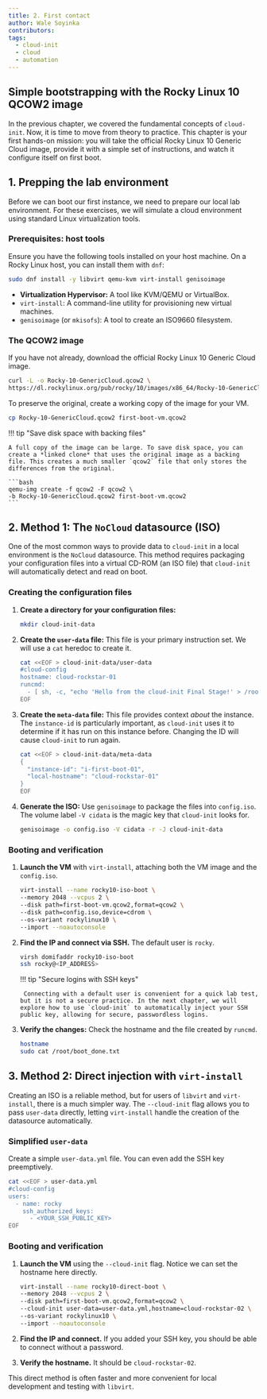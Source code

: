 ```yaml
---
title: 2. First contact
author: Wale Soyinka
contributors:
tags:
  - cloud-init
  - cloud
  - automation
---
```



## Simple bootstrapping with the Rocky Linux 10 QCOW2 image

In the previous chapter, we covered the fundamental concepts of `cloud-init`. Now, it is time to move from theory to practice. This chapter is your first hands-on mission: you will take the official Rocky Linux 10 Generic Cloud image, provide it with a simple set of instructions, and watch it configure itself on first boot.

## 1. Prepping the lab environment

Before we can boot our first instance, we need to prepare our local lab environment. For these exercises, we will simulate a cloud environment using standard Linux virtualization tools.

### Prerequisites: host tools

Ensure you have the following tools installed on your host machine. On a Rocky Linux host, you can install them with `dnf`:

```bash
sudo dnf install -y libvirt qemu-kvm virt-install genisoimage
```

* **Virtualization Hypervisor:** A tool like KVM/QEMU or VirtualBox.
* `virt-install`: A command-line utility for provisioning new virtual machines.
* `genisoimage` (or `mkisofs`): A tool to create an ISO9660 filesystem.

### The QCOW2 image

If you have not already, download the official Rocky Linux 10 Generic Cloud image.

```bash
curl -L -o Rocky-10-GenericCloud.qcow2 \
https://dl.rockylinux.org/pub/rocky/10/images/x86_64/Rocky-10-GenericCloud-Base.latest.x86_64.qcow2
```

To preserve the original, create a working copy of the image for your VM.

```bash
cp Rocky-10-GenericCloud.qcow2 first-boot-vm.qcow2
```

!!! tip "Save disk space with backing files"

    A full copy of the image can be large. To save disk space, you can create a *linked clone* that uses the original image as a backing file. This creates a much smaller `qcow2` file that only stores the differences from the original.

    ```bash
    qemu-img create -f qcow2 -F qcow2 \
    -b Rocky-10-GenericCloud.qcow2 first-boot-vm.qcow2
    ```

## 2. Method 1: The `NoCloud` datasource (ISO)

One of the most common ways to provide data to `cloud-init` in a local environment is the `NoCloud` datasource. This method requires packaging your configuration files into a virtual CD-ROM (an ISO file) that `cloud-init` will automatically detect and read on boot.

### Creating the configuration files

1. **Create a directory for your configuration files:**

    ```bash
    mkdir cloud-init-data
    ```

2. **Create the `user-data` file:** This file is your primary instruction set. We will use a `cat` heredoc to create it.

    ```bash
    cat <<EOF > cloud-init-data/user-data
    #cloud-config
    hostname: cloud-rockstar-01
    runcmd:
      - [ sh, -c, "echo 'Hello from the cloud-init Final Stage!' > /root/boot_done.txt" ]
    EOF
    ```

3. **Create the `meta-data` file:** This file provides context *about* the instance. The `instance-id` is particularly important, as `cloud-init` uses it to determine if it has run on this instance before. Changing the ID will cause `cloud-init` to run again.

    ```bash
    cat <<EOF > cloud-init-data/meta-data
    {
      "instance-id": "i-first-boot-01",
      "local-hostname": "cloud-rockstar-01"
    }
    EOF
    ```

4. **Generate the ISO:** Use `genisoimage` to package the files into `config.iso`. The volume label `-V cidata` is the magic key that `cloud-init` looks for.

    ```bash
    genisoimage -o config.iso -V cidata -r -J cloud-init-data
    ```

### Booting and verification

1. **Launch the VM** with `virt-install`, attaching both the VM image and the `config.iso`.

    ```bash
    virt-install --name rocky10-iso-boot \
    --memory 2048 --vcpus 2 \
    --disk path=first-boot-vm.qcow2,format=qcow2 \
    --disk path=config.iso,device=cdrom \
    --os-variant rockylinux10 \
    --import --noautoconsole
    ```

2. **Find the IP and connect via SSH.** The default user is `rocky`.

    ```bash
    virsh domifaddr rocky10-iso-boot
    ssh rocky@<IP_ADDRESS>
    ```

    !!! tip "Secure logins with SSH keys"

        Connecting with a default user is convenient for a quick lab test, but it is not a secure practice. In the next chapter, we will explore how to use `cloud-init` to automatically inject your SSH public key, allowing for secure, passwordless logins.

3. **Verify the changes:** Check the hostname and the file created by `runcmd`.

    ```bash
    hostname
    sudo cat /root/boot_done.txt
    ```

## 3. Method 2: Direct injection with `virt-install`

Creating an ISO is a reliable method, but for users of `libvirt` and `virt-install`, there is a much simpler way. The `--cloud-init` flag allows you to pass `user-data` directly, letting `virt-install` handle the creation of the datasource automatically.

### Simplified `user-data`

Create a simple `user-data.yml` file. You can even add the SSH key preemptively.

```bash
cat <<EOF > user-data.yml
#cloud-config
users:
  - name: rocky
    ssh_authorized_keys:
      - <YOUR_SSH_PUBLIC_KEY>
EOF
```

### Booting and verification

1. **Launch the VM** using the `--cloud-init` flag. Notice we can set the hostname here directly.

    ```bash
    virt-install --name rocky10-direct-boot \
    --memory 2048 --vcpus 2 \
    --disk path=first-boot-vm.qcow2,format=qcow2 \
    --cloud-init user-data=user-data.yml,hostname=cloud-rockstar-02 \
    --os-variant rockylinux10 \
    --import --noautoconsole
    ```

2. **Find the IP and connect.** If you added your SSH key, you should be able to connect without a password.

3. **Verify the hostname.** It should be `cloud-rockstar-02`.

This direct method is often faster and more convenient for local development and testing with `libvirt`.
